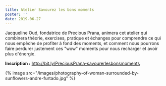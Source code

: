 ```yaml
---
title: Atelier Savourez les bons moments
poster: ''
date: 2019-06-27
---
```

Jacqueline Oud, fondatrice de Precious Prana, animera cet atelier qui combinera théorie, exercises, pratique et échanges pour comprendre ce qui nous empêche de profiter à fond des moments, et comment nous pourrons faire perdurer justement ces "wow" moments pour nous recharger et avoir plus d'énergie.

**Inscription :** <http://bit.ly/PreciousPrana-savourerlesbonsmoments>

{% image src="/images/photography-of-woman-surrounded-by-sunflowers-andre-furtado.jpg" %}